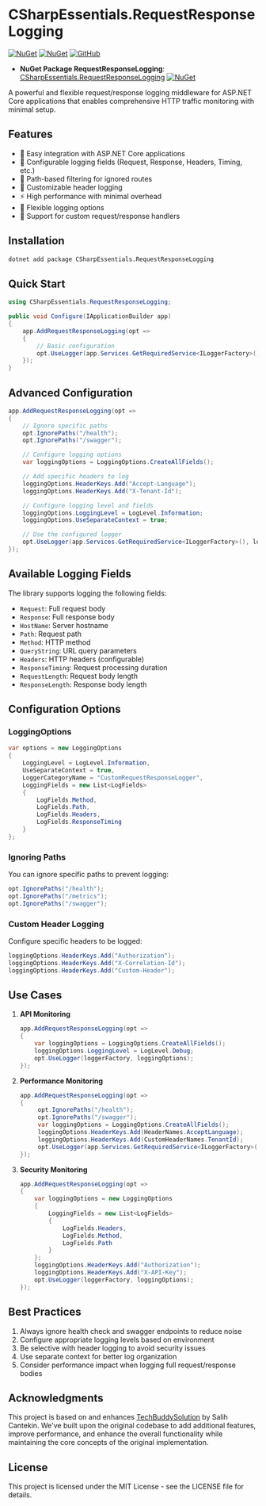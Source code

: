 # CSharpEssentials.RequestResponseLogging

[![NuGet](https://img.shields.io/nuget/v/CSharpEssentials.RequestResponseLogging.svg)](https://www.nuget.org/packages/CSharpEssentials.RequestResponseLogging) [![NuGet](https://img.shields.io/nuget/dt/CSharpEssentials.RequestResponseLogging.svg)](https://www.nuget.org/packages/CSharpEssentials.RequestResponseLogging) [![GitHub](https://img.shields.io/github/stars/senrecep/CSharpEssentials.svg)](https://github.com/senrecep/CSharpEssentials)

- **NuGet Package RequestResponseLogging**: [CSharpEssentials.RequestResponseLogging](https://www.nuget.org/packages/CSharpEssentials.RequestResponseLogging) [![NuGet](https://img.shields.io/nuget/v/CSharpEssentials.RequestResponseLogging.svg)](https://www.nuget.org/packages/CSharpEssentials.RequestResponseLogging)

A powerful and flexible request/response logging middleware for ASP.NET Core applications that enables comprehensive HTTP traffic monitoring with minimal setup.

## Features

- 🚀 Easy integration with ASP.NET Core applications
- 📝 Configurable logging fields (Request, Response, Headers, Timing, etc.)
- 🎯 Path-based filtering for ignored routes
- 🔧 Customizable header logging
- ⚡ High performance with minimal overhead
- 🎨 Flexible logging options
- 🔄 Support for custom request/response handlers

## Installation

```bash
dotnet add package CSharpEssentials.RequestResponseLogging
```

## Quick Start

```csharp
using CSharpEssentials.RequestResponseLogging;

public void Configure(IApplicationBuilder app)
{
    app.AddRequestResponseLogging(opt =>
    {
        // Basic configuration
        opt.UseLogger(app.Services.GetRequiredService<ILoggerFactory>());
    });
}
```

## Advanced Configuration

```csharp
app.AddRequestResponseLogging(opt =>
{
    // Ignore specific paths
    opt.IgnorePaths("/health");
    opt.IgnorePaths("/swagger");

    // Configure logging options
    var loggingOptions = LoggingOptions.CreateAllFields();

    // Add specific headers to log
    loggingOptions.HeaderKeys.Add("Accept-Language");
    loggingOptions.HeaderKeys.Add("X-Tenant-Id");

    // Configure logging level and fields
    loggingOptions.LoggingLevel = LogLevel.Information;
    loggingOptions.UseSeparateContext = true;

    // Use the configured logger
    opt.UseLogger(app.Services.GetRequiredService<ILoggerFactory>(), loggingOptions);
});
```

## Available Logging Fields

The library supports logging the following fields:

- `Request`: Full request body
- `Response`: Full response body
- `HostName`: Server hostname
- `Path`: Request path
- `Method`: HTTP method
- `QueryString`: URL query parameters
- `Headers`: HTTP headers (configurable)
- `ResponseTiming`: Request processing duration
- `RequestLength`: Request body length
- `ResponseLength`: Response body length

## Configuration Options

### LoggingOptions

```csharp
var options = new LoggingOptions
{
    LoggingLevel = LogLevel.Information,
    UseSeparateContext = true,
    LoggerCategoryName = "CustomRequestResponseLogger",
    LoggingFields = new List<LogFields>
    {
        LogFields.Method,
        LogFields.Path,
        LogFields.Headers,
        LogFields.ResponseTiming
    }
};
```

### Ignoring Paths

You can ignore specific paths to prevent logging:

```csharp
opt.IgnorePaths("/health");
opt.IgnorePaths("/metrics");
opt.IgnorePaths("/swagger");
```

### Custom Header Logging

Configure specific headers to be logged:

```csharp
loggingOptions.HeaderKeys.Add("Authorization");
loggingOptions.HeaderKeys.Add("X-Correlation-Id");
loggingOptions.HeaderKeys.Add("Custom-Header");
```

## Use Cases

1. **API Monitoring**

   ```csharp
   app.AddRequestResponseLogging(opt =>
   {
       var loggingOptions = LoggingOptions.CreateAllFields();
       loggingOptions.LoggingLevel = LogLevel.Debug;
       opt.UseLogger(loggerFactory, loggingOptions);
   });
   ```

2. **Performance Monitoring**

   ```csharp
   app.AddRequestResponseLogging(opt =>
   {
        opt.IgnorePaths("/health");
        opt.IgnorePaths("/swagger");
        var loggingOptions = LoggingOptions.CreateAllFields();
        loggingOptions.HeaderKeys.Add(HeaderNames.AcceptLanguage);
        loggingOptions.HeaderKeys.Add(CustomHeaderNames.TenantId);
        opt.UseLogger(app.Services.GetRequiredService<ILoggerFactory>(), loggingOptions);
   });
   ```

3. **Security Monitoring**
   ```csharp
   app.AddRequestResponseLogging(opt =>
   {
       var loggingOptions = new LoggingOptions
       {
           LoggingFields = new List<LogFields>
           {
               LogFields.Headers,
               LogFields.Method,
               LogFields.Path
           }
       };
       loggingOptions.HeaderKeys.Add("Authorization");
       loggingOptions.HeaderKeys.Add("X-API-Key");
       opt.UseLogger(loggerFactory, loggingOptions);
   });
   ```

## Best Practices

1. Always ignore health check and swagger endpoints to reduce noise
2. Configure appropriate logging levels based on environment
3. Be selective with header logging to avoid security issues
4. Use separate context for better log organization
5. Consider performance impact when logging full request/response bodies

## Acknowledgments

This project is based on and enhances [TechBuddySolution](https://github.com/salihcantekin/TechBuddySolution) by Salih Cantekin. We've built upon the original codebase to add additional features, improve performance, and enhance the overall functionality while maintaining the core concepts of the original implementation.

## License

This project is licensed under the MIT License - see the LICENSE file for details.
